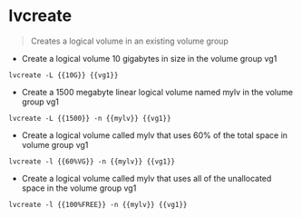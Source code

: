 # lvcreate

> Creates a logical volume in an existing volume group

- Create a logical volume 10 gigabytes in size in the volume group vg1

`lvcreate -L {{10G}} {{vg1}}`

- Create a 1500 megabyte linear logical volume named mylv in the volume group vg1

`lvcreate -L {{1500}} -n {{mylv}} {{vg1}}`

- Create a logical volume called mylv that uses 60% of the total space in volume group vg1

`lvcreate -l {{60%VG}} -n {{mylv}} {{vg1}}`

- Create a logical volume called mylv that uses all of the unallocated space in the volume group vg1

`lvcreate -l {{100%FREE}} -n {{mylv}} {{vg1}}`

